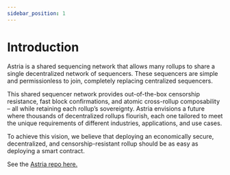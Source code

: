 ```yaml
---
sidebar_position: 1
---
```


# Introduction

<!--@include: ./../components/_deployment-instructions-redirect.md-->

<DeploymentsRedirect />

Astria is a shared sequencing network that allows many rollups to share a single
decentralized network of sequencers. These sequencers are simple and
permissionless to join, completely replacing centralized sequencers.

This shared sequencer network provides out-of-the-box censorship resistance,
fast block confirmations, and atomic cross-rollup composability – all while
retaining each rollup’s sovereignty. Astria envisions a future where thousands
of decentralized rollups flourish, each one tailored to meet the unique
requirements of different industries, applications, and use cases.

To achieve this vision, we believe that deploying an economically secure,
decentralized, and censorship-resistant rollup should be as easy as deploying a
smart contract.

See the [Astria repo here.](https://github.com/astriaorg/astria)
